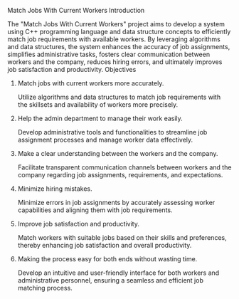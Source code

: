 Match Jobs With Current Workers
Introduction

The "Match Jobs With Current Workers" project aims to develop a system using C++ programming language and data structure concepts to efficiently match job requirements with available workers. By leveraging algorithms and data structures, the system enhances the accuracy of job assignments, simplifies administrative tasks, fosters clear communication between workers and the company, reduces hiring errors, and ultimately improves job satisfaction and productivity.
Objectives
1. Match jobs with current workers more accurately.

    Utilize algorithms and data structures to match job requirements with the skillsets and availability of workers more precisely.

2. Help the admin department to manage their work easily.

    Develop administrative tools and functionalities to streamline job assignment processes and manage worker data effectively.

3. Make a clear understanding between the workers and the company.

    Facilitate transparent communication channels between workers and the company regarding job assignments, requirements, and expectations.

4. Minimize hiring mistakes.

    Minimize errors in job assignments by accurately assessing worker capabilities and aligning them with job requirements.

5. Improve job satisfaction and productivity.

    Match workers with suitable jobs based on their skills and preferences, thereby enhancing job satisfaction and overall productivity.

6. Making the process easy for both ends without wasting time.

    Develop an intuitive and user-friendly interface for both workers and administrative personnel, ensuring a seamless and efficient job matching process.

